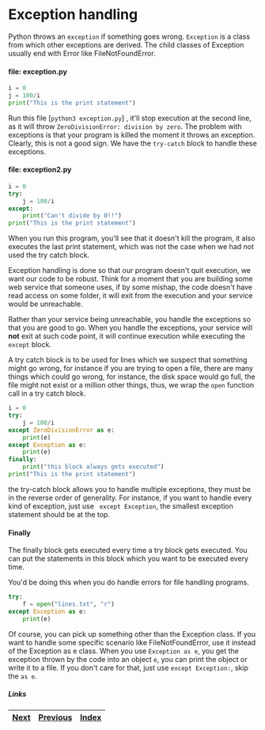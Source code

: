 # Exception handling

Python throws an `exception` if something goes wrong. `Exception` is a class from which other exceptions are derived. The child classes of Exception usually end with Error like FileNotFoundError.

#### file: exception.py
```python
i = 0
j = 100/i
print("This is the print statement")
```

Run this file [`python3 exception.py`] , it'll stop execution at the second line, as it will throw `ZeroDivisionError: division by zero`. The problem with exceptions is that your program is killed the moment it throws an exception. Clearly, this is not a good sign. We have the `try-catch` block to handle these exceptions.

#### file: exception2.py

```python
i = 0
try:
	j = 100/i
except:
	print("Can't divide by 0!!")
print("This is the print statement")
```

When you run this program, you'll see that it doesn't kill the program, it also executes the last print statement, which was not the case when we had not used the try catch block.

Exception handling is done so that our program doesn't quit execution, we want our code to be robust. Think for a moment that you are building some web service that someone uses, if by some mishap, the code doesn't have read access on some folder, it will exit from the execution and your service would be unreachable.

Rather than your service being unreachable, you handle the exceptions so that you are good to go. When you handle the exceptions, your service will **not** exit at such code point, it will continue execution while executing the `except` block.

A try catch block is to be used for lines which we suspect that something might go wrong, for instance if you are trying to open a file, there are many things which could go wrong, for instance, the disk space would go full, the file might not exist or a million other things, thus, we wrap the `open` function call in a try catch block.

```python
i = 0
try:
	j = 100/i
except ZeroDivisionError as e:
	print(e)
except Exception as e:
	print(e)
finally:
	print("this block always gets executed")
print("This is the print statement")
```

the try-catch block allows you to handle multiple exceptions, they must be in the reverse order of generality. For instance, if you want to handle every kind of exception, just use ` except Exception`, the smallest exception statement should be at the top.

#### Finally

The finally block gets executed every time a try block gets executed. You can put the statements in this block which you want to be executed every time.

You'd be doing this when you do handle errors for file handling programs.

```python
try:
	f = open("lines.txt", "r")
except Exception as e:
	print(e)
```

Of course, you can pick up something other than the Exception class. If you want to handle some specific scenario like FileNotFoundError, use it instead of the Exception as e class. When you use `Exception as e`, you get the exception thrown by the code into an object `e`, you can print the object or write it to a file. If you don't care for that, just use `except Exception:`, skip the `as e`.

##### Links

|[Next](09-functions.md) | [Previous](07-examples.md) |  [Index](SUMMARY.md)
| ----| ----| ----| 